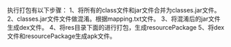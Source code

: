 ﻿执行打包有以下步骤：
1、将所有的class文件和jar文件合并为classes.jar文件。
2、classes.jar文件文件做混淆。根据mapping.txt文件。
3、将混淆后的jar文件生成dex文件。
4、将res目录下面的进行打包，生成resourcePackage
5、将dex文件和resourcePackage生成apk文件。